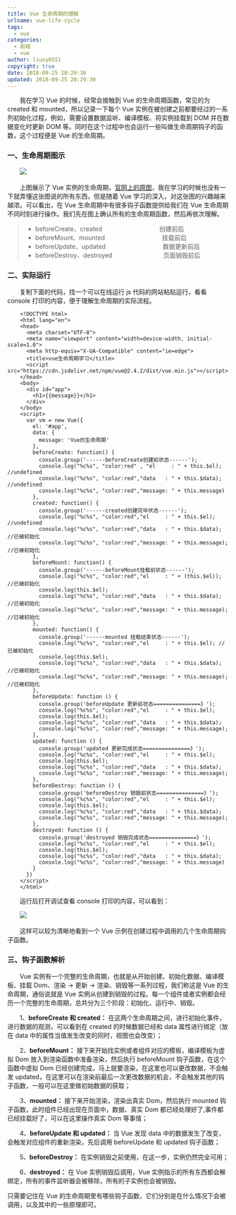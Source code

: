 ```yaml
---
title: Vue 生命周期的理解
urlname: vue-life-cycle
tags:
  - vue
categories:
  - 前端
  - vue
author: liuxy0551
copyright: true
date: 2018-09-25 20:29:30
updated: 2018-09-25 20:29:30
---
```



&emsp;&emsp;我在学习 Vue 的时候，经常会接触到 Vue 的生命周期函数，常见的为 created 和 mounted，所以记录一下每个 Vue 实例在被创建之前都要经过的一系列初始化过程，例如，需要设置数据监听、编译模板、将实例挂载到 DOM 并在数据变化时更新 DOM 等。同时在这个过程中也会运行一些叫做生命周期钩子的函数，这个过程便是 Vue 的生命周期。
<!--more-->


### 一、生命周期图示

　　![](https://images-hosting.liuxianyu.cn/posts/vue-life-cycle/1.png)

&emsp;&emsp;上图展示了 Vue 实例的生命周期，[官网上的原图](https://cn.vuejs.org/images/lifecycle.png)，我在学习的时候也没有一下就弄懂这张图说的所有东西，但是随着 Vue 学习的深入，对这张图的兴趣越来越浓。可以看出，在 Vue 生命周期中有很多钩子函数提供给我们在 Vue 生命周期不同时刻进行操作。我们先在图上确认所有的生命周期函数，然后再依次理解。


>* beforeCreate、created　　　　　　　　　   创建前后
>* beforeMount、mounted　　　　　　　　　  挂载前后
>* beforeUpdate、updated　　　　　　　　　 数据更新前后
>* beforeDestroy、destroyed　　　　　　　　 页面销毁前后


### 二、实际运行

&emsp;&emsp;复制下面的代码，找一个可以在线运行 js 代码的网站粘贴运行，看看 console 打印的内容，便于理解生命周期的实际流程。
```
    <!DOCTYPE html>
    <html lang="en">
    <head>
      <meta charset="UTF-8">
      <meta name="viewport" content="width=device-width, initial-scale=1.0">
      <meta http-equiv="X-UA-Compatible" content="ie=edge">
      <title>vue生命周期学习</title>
      <script src="https://cdn.jsdelivr.net/npm/vue@2.4.2/dist/vue.min.js"></script>
    </head>
    <body>
      <div id="app">
        <h1>{{message}}</h1>
      </div>
    </body>
    <script>
      var vm = new Vue({
        el: '#app',
        data: {
          message: 'Vue的生命周期'
        },
        beforeCreate: function() {
          console.group('------beforeCreate创建前状态------');
          console.log("%c%s", "color:red" , "el     : " + this.$el); //undefined
          console.log("%c%s", "color:red","data   : " + this.$data); //undefined 
          console.log("%c%s", "color:red","message: " + this.message) 
        },
        created: function() {
          console.group('------created创建完毕状态------');
          console.log("%c%s", "color:red","el     : " + this.$el); //undefined
          console.log("%c%s", "color:red","data   : " + this.$data); //已被初始化 
          console.log("%c%s", "color:red","message: " + this.message); //已被初始化
        },
        beforeMount: function() {
          console.group('------beforeMount挂载前状态------');
          console.log("%c%s", "color:red","el     : " + (this.$el)); //已被初始化
          console.log(this.$el);
          console.log("%c%s", "color:red","data   : " + this.$data); //已被初始化  
          console.log("%c%s", "color:red","message: " + this.message); //已被初始化  
        },
        mounted: function() {
          console.group('------mounted 挂载结束状态------');
          console.log("%c%s", "color:red","el     : " + this.$el); //已被初始化
          console.log(this.$el);    
          console.log("%c%s", "color:red","data   : " + this.$data); //已被初始化
          console.log("%c%s", "color:red","message: " + this.message); //已被初始化 
        },
        beforeUpdate: function () {
          console.group('beforeUpdate 更新前状态===============》');
          console.log("%c%s", "color:red","el     : " + this.$el);
          console.log(this.$el);   
          console.log("%c%s", "color:red","data   : " + this.$data); 
          console.log("%c%s", "color:red","message: " + this.message); 
        },
        updated: function () {
          console.group('updated 更新完成状态===============》');
          console.log("%c%s", "color:red","el     : " + this.$el);
          console.log(this.$el); 
          console.log("%c%s", "color:red","data   : " + this.$data); 
          console.log("%c%s", "color:red","message: " + this.message); 
        },
        beforeDestroy: function () {
          console.group('beforeDestroy 销毁前状态===============》');
          console.log("%c%s", "color:red","el     : " + this.$el);
          console.log(this.$el);    
          console.log("%c%s", "color:red","data   : " + this.$data); 
          console.log("%c%s", "color:red","message: " + this.message); 
        },
        destroyed: function () {
          console.group('destroyed 销毁完成状态===============》');
          console.log("%c%s", "color:red","el     : " + this.$el);
          console.log(this.$el);  
          console.log("%c%s", "color:red","data   : " + this.$data); 
          console.log("%c%s", "color:red","message: " + this.message)
        }
      })
    </script>
    </html>
```

　　运行后打开调试查看 console 打印的内容，可以看到：

　　![](https://images-hosting.liuxianyu.cn/posts/vue-life-cycle/2.png)

　　这样可以较为清晰地看到一个 Vue 示例在创建过程中调用的几个生命周期钩子函数。


### 三、钩子函数解析

&emsp;&emsp;Vue 实例有一个完整的生命周期，也就是从开始创建、初始化数据、编译模板、挂载 Dom、渲染 → 更新 → 渲染、销毁等一系列过程，我们称这是 Vue 的生命周期，通俗说就是 Vue 实例从创建到销毁的过程。每一个组件或者实例都会经历一个完整的生命周期，总共分为三个阶段：初始化、运行中、销毁。

　　1、**beforeCreate 和 created：** 在这两个生命周期之间，进行初始化事件，进行数据的观测，可以看到在 created 的时候数据已经和 data 属性进行绑定（放在 data 中的属性当值发生改变的同时，视图也会改变）；

　　2、**beforeMount：** 接下来开始找实例或者组件对应的模板，编译模板为虚拟 Dom 放入到渲染函数中准备渲染，然后执行 beforeMount 钩子函数，在这个函数中虚拟 Dom 已经创建完成，马上就要渲染，在这里也可以更改数据，不会触发 updated，在这里可以在渲染前最后一次更改数据的机会，不会触发其他的钩子函数，一般可以在这里做初始数据的获取；

　　3、**mounted：** 接下来开始渲染，渲染出真实 Dom，然后执行 mounted 钩子函数，此时组件已经出现在页面中，数据、真实 Dom 都已经处理好了,事件都已经挂载好了，可以在这里操作真实 Dom 等事情；

　　4、**beforeUpdate 和 updated：** 当 Vue 发现 data 中的数据发生了改变，会触发对应组件的重新渲染，先后调用 beforeUpdate 和 updated 钩子函数；

　　5、**beforeDestroy：** 在实例销毁之前使用，在这一步，实例仍然完全可用；

　　6、**destroyed：** 在 Vue 实例销毁后调用，Vue 实例指示的所有东西都会解绑定，所有的事件监听器会被移除，所有的子实例也会被销毁。

只需要记住在 Vue 的生命周期里有哪些钩子函数，它们分别是在什么情况下会被调用，以及其中的一些原理即可。
